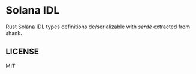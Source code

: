 # Solana IDL

Rust Solana IDL types definitions de/serializable with _serde_ extracted from shank.

## LICENSE

MIT

